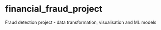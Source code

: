# financial_fraud_project
Fraud detection project - data transformation, visualisation and ML models 
